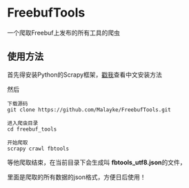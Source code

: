 # FreebufTools
一个爬取Freebuf上发布的所有工具的爬虫

## 使用方法

首先得安装Python的Scrapy框架，[戳我](https://scrapy-chs.readthedocs.org/zh_CN/0.24/intro/install.html)查看中文安装方法

然后

```
下载源码
git clone https://github.com/Malayke/FreebufTools.git

进入爬虫目录
cd freebuf_tools

开始爬取
scrapy crawl fbtools
```

等他爬取结束，在当前目录下会生成叫 **fbtools_utf8.json**的文件，

里面是爬取的所有数据的json格式，方便日后使用！
